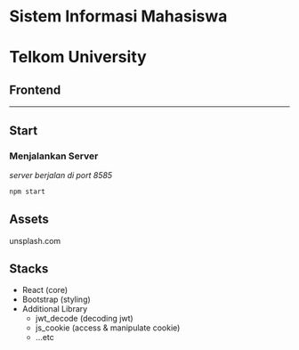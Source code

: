 # Sistem Informasi Mahasiswa 
# Telkom University
## Frontend
---

## Start

### Menjalankan Server
*server berjalan di port 8585*
```bash
npm start
```

## Assets
unsplash.com

## Stacks
- React (core)
- Bootstrap (styling)
- Additional Library
	- jwt_decode (decoding jwt)
	- js_cookie (access & manipulate cookie)
	- ...etc